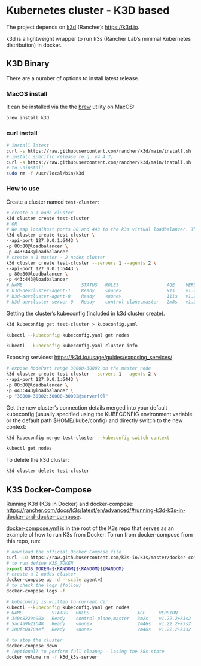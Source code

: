 # Kubernetes cluster - K3D based

The project depends on [k3d](https://github.com/rancher/k3d) (Rancher): <https://k3d.io>.

k3d is a lightweight wrapper to run k3s (Rancher Lab’s minimal Kubernetes distribution) in docker.

## K3D Binary

There are a number of options to install latest release.

### MacOS install

It can be installed via the the [brew](https://brew.sh/) utility on MacOS:

```bash
brew install k3d
```

### curl install

```bash
# install latest
curl -s https://raw.githubusercontent.com/rancher/k3d/main/install.sh | bash
# install specific release (e.g. v4.4.7)
curl -s https://raw.githubusercontent.com/rancher/k3d/main/install.sh | TAG=v4.4.7 bash
# to uninstall
sudo rm -f /usr/local/bin/k3d
```

### How to use

Create a cluster named `test-cluster`:

```bash
# create a 1 node cluster
k3d cluster create test-cluster
# OR
# We map localhost ports 80 and 443 to the k3s virtual loadbalancer. This will allow us to reach the ingress resources directly from the localhost on our machine
k3d cluster create test-cluster \
--api-port 127.0.0.1:6443 \
-p 80:80@loadbalancer \
-p 443:443@loadbalancer
# create a 1 master - 2 nodes cluster
k3d cluster create test-cluster --servers 1 --agents 2 \
--api-port 127.0.0.1:6443 \
-p 80:80@loadbalancer \
-p 443:443@loadbalancer
# NAME                      STATUS   ROLES                  AGE    VERSION
# k3d-devcluster-agent-1    Ready    <none>                 91s    v1.21.2+k3s1
# k3d-devcluster-agent-0    Ready    <none>                 111s   v1.21.2+k3s1
# k3d-devcluster-server-0   Ready    control-plane,master   2m8s   v1.21.2+k3s1
```

Getting the cluster’s kubeconfig (included in k3d cluster create).

```bash
k3d kubeconfig get test-cluster > kubeconfig.yaml

kubectl --kubeconfig kubeconfig.yaml get nodes

kubectl --kubeconfig kubeconfig.yaml cluster-info
```

Exposing services: <https://k3d.io/usage/guides/exposing_services/>

```bash
# expose NodePort range 30000-30002 on the master node
k3d cluster create test-cluster --servers 1 --agents 2 \
--api-port 127.0.0.1:6443 \
-p 80:80@loadbalancer \
-p 443:443@loadbalancer \
-p "30000-30002:30000-30002@server[0]"
```

Get the new cluster’s connection details merged into your default kubeconfig (usually specified using the KUBECONFIG environment variable or the default path $HOME/.kube/config) and directly switch to the new context:

```bash
k3d kubeconfig merge test-cluster --kubeconfig-switch-context

kubectl get nodes
```

To delete the k3d cluster:

```bash
k3d cluster delete test-cluster
```

## K3S Docker-Compose

Running K3d (K3s in Docker) and docker-compose: <https://rancher.com/docs/k3s/latest/en/advanced/#running-k3d-k3s-in-docker-and-docker-compose>.

[docker-compose.yml](https://github.com/k3s-io/k3s/blob/master/docker-compose.yml) is in the root of the K3s repo that serves as an example of how to run K3s from Docker. To run from docker-compose from this repo, run:

```bash
# download the official Docker Compose file
curl -LO https://raw.githubusercontent.com/k3s-io/k3s/master/docker-compose.yml
# to run define K3S_TOKEN
export K3S_TOKEN=${RANDOM}${RANDOM}${RANDOM}
# create a 2 nodes cluster
docker-compose up -d --scale agent=2
# to check the logs (follow)
docker-compose logs -f

# kubeconfig is written to current dir
kubectl --kubeconfig kubeconfig.yaml get nodes
# NAME           STATUS   ROLES                  AGE     VERSION
# 340c8229a90a   Ready    control-plane,master   3m2s    v1.22.2+k3s2
# 5ac4a9b21b48   Ready    <none>                 2m46s   v1.22.2+k3s2
# 280fc0a70aef   Ready    <none>                 2m46s   v1.22.2+k3s2

# to stop the cluster
docker-compose down
# (optional) to perform full cleanup - losing the k8s state
docker volume rm -f k3d_k3s-server
```

